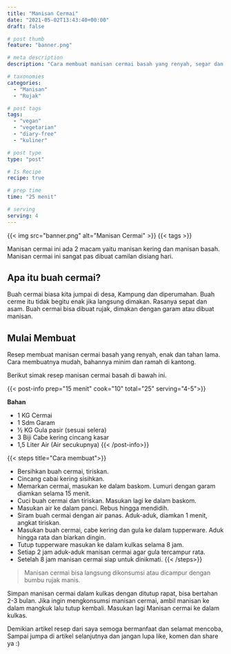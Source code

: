 ```yaml
---
title: "Manisan Cermai"
date: "2021-05-02T13:43:40+00:00"
draft: false

# post thumb
feature: "banner.png"

# meta description
description: "Cara membuat manisan cermai basah yang renyah, segar dan tahan lama. Camilan segar di siang hari"

# taxonomies
categories:
  - "Manisan"
  - "Rujak"

# post tags
tags:
  - "vegan"
  - "vegetarian"
  - "diary-free"
  - "kuliner"

# post type
type: "post"

# Is Recipe
recipe: true

# prep time
time: "25 menit"

# serving
serving: 4
---
```


{{< img src="banner.png" alt="Manisan Cermai" >}}
{{< tags >}}

Manisan cermai ini ada 2 macam yaitu manisan kering dan manisan basah. Manisan cermai ini sangat pas dibuat camilan disiang hari.

## Apa itu buah cermai?

Buah cermai biasa kita jumpai di desa, Kampung dan diperumahan. Buah cerme itu tidak begitu enak jika langsung dimakan. Rasanya sepat dan asam. Buah cermai bisa dibuat rujak, dimakan dengan garam atau dibuat manisan.

## Mulai Membuat

Resep membuat manisan cermai basah yang renyah, enak dan tahan lama. Cara membuatnya mudah, bahannya minim dan ramah di kantong.

Berikut simak resep manisan cermai basah di bawah ini.

{{< post-info prep="15 menit" cook="10" total="25" serving="4-5">}}

__Bahan__

-   1 KG Cermai
-   1 Sdm Garam
-   ½ KG Gula pasir (sesuai selera)
-   3 Biji Cabe kering cincang kasar
-   1,5 Liter Air (Air secukupnya)
{{< /post-info>}}

{{< steps title="Cara membuat">}}
-   Bersihkan buah cermai, tiriskan.    
-   Cincang cabai kering sisihkan.  
-   Memarkan cermai, masukan ke dalam baskom. Lumuri dengan garam diamkan selama 15 menit.
-   Cuci buah cermai dan tiriskan. Masukan lagi ke dalam baskom.
-   Masukan air ke dalam panci. Rebus hingga mendidih.
-   Siram buah cermai dengan air panas. Aduk-aduk, diamkan 1 menit, angkat tiriskan.
-   Masukan buah cermai, cabe kering dan gula ke dalam tupperware. Aduk hingga rata dan biarkan dingin.
-   Tutup tupperware masukan ke dalam kulkas selama 8 jam.
-   Setiap 2 jam aduk-aduk manisan cermai agar gula tercampur rata.
-   Setelah 8 jam manisan cermai siap untuk dinikmati.
{{< /steps>}}

> Manisan cermai bisa langsung dikonsumsi atau dicampur dengan bumbu rujak manis.

Simpan manisan cermai dalam kulkas dengan ditutup rapat, bisa bertahan 2-3 bulan. Jika ingin mengkonsumsi manisan cermai, ambil manisan ke dalam mangkuk lalu tutup kembali. Masukan lagi Manisan cermai ke dalam kulkas.

Demikian artikel resep dari saya semoga bermanfaat dan selamat mencoba, Sampai jumpa di artikel selanjutnya dan jangan lupa like, komen dan share ya :)